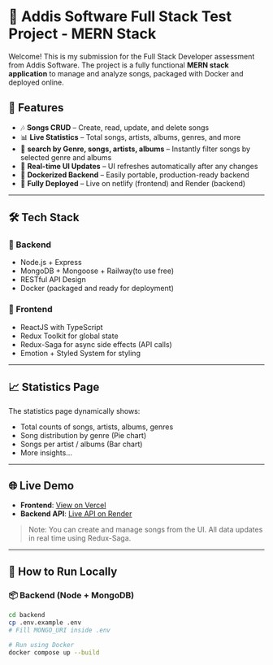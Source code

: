 # 🎵 Addis Software Full Stack Test Project - MERN Stack

Welcome! This is my submission for the Full Stack Developer assessment from Addis Software. The project is a fully functional **MERN stack application** to manage and analyze songs, packaged with Docker and deployed online.

## 📌 Features

- 🎶 **Songs CRUD** – Create, read, update, and delete songs
- 📊 **Live Statistics** – Total songs, artists, albums, genres, and more
- 🔎 **search by Genre, songs, artists, albums** – Instantly filter songs by selected genre and albums
- 🔁 **Real-time UI Updates** – UI refreshes automatically after any changes
- 🐳 **Dockerized Backend** – Easily portable, production-ready backend
- 🚀 **Fully Deployed** – Live on netlify (frontend) and Render (backend)

---

## 🛠 Tech Stack

### 🔧 Backend
- Node.js + Express
- MongoDB + Mongoose + Railway(to use free)
- RESTful API Design
- Docker (packaged and ready for deployment)

### 🎨 Frontend
- ReactJS with TypeScript
- Redux Toolkit for global state
- Redux-Saga for async side effects (API calls)
- Emotion + Styled System for styling

---

## 📈 Statistics Page

The statistics page dynamically shows:
- Total counts of songs, artists, albums, genres
- Song distribution by genre (Pie chart)
- Songs per artist / albums (Bar chart)
- More insights...

---

## 🌐 Live Demo

- **Frontend**: [View on Vercel](https://songmanagement1.netlify.app)
- **Backend API**: [Live API on Render]([https://songmanagemnt.onrender.com//api/songs](https://songmanagemnt.onrender.com/api/songs/stats/summary))

> Note: You can create and manage songs from the UI. All data updates in real time using Redux-Saga.

---

## 🧪 How to Run Locally

### 📦 Backend (Node + MongoDB)

```bash
cd backend
cp .env.example .env
# Fill MONGO_URI inside .env

# Run using Docker
docker compose up --build
